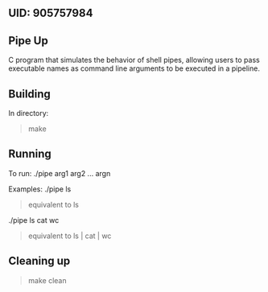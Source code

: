 ## UID: 905757984

## Pipe Up

C program that simulates the behavior of shell pipes, allowing users to pass 
executable names as command line arguments to be executed in a pipeline.

## Building

In directory:
> make

## Running
To run:
./pipe arg1 arg2 ... argn

Examples:
./pipe ls
> equivalent to
> ls

./pipe ls cat wc
> equivalent to
> ls | cat | wc

## Cleaning up

> make clean
